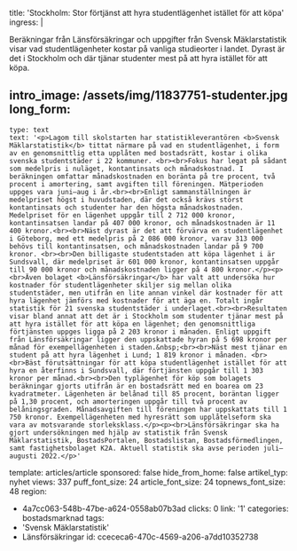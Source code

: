 title: 'Stockholm: Stor förtjänst att hyra studentlägenhet istället för att köpa'
ingress: |
  <p>Beräkningar från Länsförsäkringar och uppgifter från Svensk Mäklarstatistik visar vad studentlägenheter kostar på vanliga studieorter i landet. Dyrast är det i Stockholm och där tjänar studenter mest på att hyra istället för att köpa.
  </p>
  
intro_image: /assets/img/11837751-studenter.jpg
long_form:
  -
    type: text
    text: '<p>Lagom till skolstarten har statistikleverantören <b>Svensk Mäklarstatistik</b> tittat närmare på vad en studentlägenhet, i form av en genomsnittlig etta upplåten med bostadsrätt, kostar i olika svenska studentstäder i 22 kommuner. <br><br>Fokus har legat på sådant som medelpris i nuläget, kontantinsats och månadskostnad. I beräkningen omfattar månadskostnaden en boränta på tre procent, två procent i amortering, samt avgiften till föreningen. Mätperioden uppges vara juni–aug i år.<br><br>Enligt sammanställningen är medelpriset högst i huvudstaden, där det också krävs störst kontantinsats och studenter har den högsta månadskostnaden. Medelpriset för en lägenhet uppgår till 2 712 000 kronor, kontantinsatsen landar på 407 000 kronor, och månadskostnaden är 11 400 kronor.<br><br>Näst dyrast är det att förvärva en studentlägenhet i Göteborg, med ett medelpris på 2 086 000 kronor, varav 313 000 behövs till kontantinsatsen, och månadskostnaden landar på 9 700 kronor. <br><br>Den billigaste studentstaden att köpa lägenhet i är Sundsvall, där medelpriset är 601 000 kronor, kontantinsatsen uppgår till 90 000 kronor och månadskostnaden ligger på 4 800 kronor.</p><p><br>Även bolaget <b>Länsförsäkringar</b> har valt att undersöka hur kostnader för studentlägenheter skiljer sig mellan olika studentstäder, men utifrån en lite annan vinkel där kostnader för att hyra lägenhet jämförs med kostnader för att äga en. Totalt ingår statistik för 21 svenska studentstäder i underlaget.<br><br>Resultaten visar bland annat att det är i Stockholm som studenter tjänar mest på att hyra istället för att köpa en lägenhet; den genomsnittliga förtjänsten uppges ligga på 2 203 kronor i månaden. Enligt uppgift från Länsförsäkringar ligger den uppskattade hyran på 5 698 kronor per månad för exempellägenheten i staden.&nbsp;<br><br>Näst mest tjänar en student på att hyra lägenhet i Lund; 1 819 kronor i månaden. <br><br>Bäst förutsättningar för att köpa studentlägenhet istället för att hyra en återfinns i Sundsvall, där förtjänsten uppgår till 1 303 kronor per månad.<br><br>Den typlägenhet för köp som bolagets beräkningar gjorts utifrån är en bostadsrätt med en boarea om 23 kvadratmeter. Lägenheten är belånad till 85 procent, boräntan ligger på 1,30 procent, och amorteringen uppgår till två procent av belåningsgraden. Månadsavgiften till föreningen har uppskattats till 1 750 kronor. Exempellägenheten med hyresrätt som upplåtelseform ska vara av motsvarande storleksklass.</p><p><br>Länsförsäkringar ska ha gjort undersökningen med hjälp av statistik från Svensk Mäklarstatistik, BostadsPortalen, Bostadslistan, Bostadsförmedlingen, samt fastighetsbolaget K2A. Aktuell statistik ska avse perioden juli–augusti 2022.</p>'
template: articles/article
sponsored: false
hide_from_home: false
artikel_typ: nyhet
views: 337
puff_font_size: 24
article_font_size: 24
topnews_font_size: 48
region:
  - 4a7cc063-548b-47be-a624-0558ab07b3ad
clicks: 0
link: '1'
categories: bostadsmarknad
tags:
  - 'Svensk Mäklarstatistik'
  - Länsförsäkringar
id: ccececa6-470c-4569-a206-a7dd10352738
